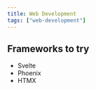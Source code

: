 ```yaml
---
title: Web Development
tags: ["web-development"]
---
```



## Frameworks to try

- Svelte
- Phoenix
- HTMX

